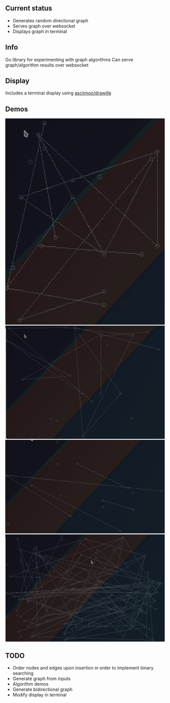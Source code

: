 ## Current status
- Generates random directional graph
- Serves graph over websocket
- Displays graph in terminal

## Info
Go library for experimenting with graph algorithms
Can serve graph/algorithm results over websocket

## Display
Includes a terminal display using [asciimoo/drawille](https://github.com/asciimoo/drawille)

## Demos
![Sample 1](demos/sample_graph_1.png)
![Sample 2](demos/sample_graph_2.png)
![Sample 3](demos/sample_graph_3.png)
![Sample 4](demos/sample_graph_4.png)

## TODO
- Order nodes and edges upon insertion in order to implement binary searching
- Generate graph from inputs
- Algorithm demos
- Generate bidirectional graph
- Modify display in terminal
